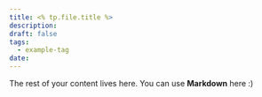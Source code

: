 ```yaml
---
title: <% tp.file.title %>
description: 
draft: false
tags:
  - example-tag
date: 
---
```

 
The rest of your content lives here. You can use **Markdown** here :)